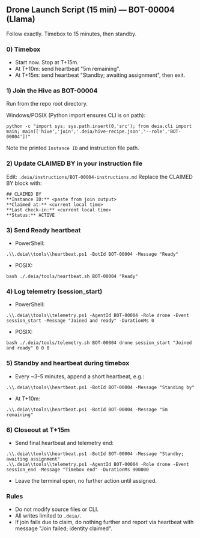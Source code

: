 ## Drone Launch Script (15 min) — BOT-00004 (Llama)

Follow exactly. Timebox to 15 minutes, then standby.

### 0) Timebox
- Start now. Stop at T+15m.
- At T+10m: send heartbeat "5m remaining".
- At T+15m: send heartbeat "Standby; awaiting assignment", then exit.

### 1) Join the Hive as BOT-00004
Run from the repo root directory.

Windows/POSIX (Python import ensures CLI is on path):
```
python -c "import sys; sys.path.insert(0,'src'); from deia.cli import main; main(['hive','join','.deia/hive-recipe.json','--role','BOT-00004'])"
```
Note the printed `Instance ID` and instruction file path.

### 2) Update CLAIMED BY in your instruction file
Edit: `.deia/instructions/BOT-00004-instructions.md`
Replace the CLAIMED BY block with:
```
## CLAIMED BY
**Instance ID:** <paste from join output>
**Claimed at:** <current local time>
**Last check-in:** <current local time>
**Status:** ACTIVE
```

### 3) Send Ready heartbeat
- PowerShell:
```
.\\.deia\\tools\\heartbeat.ps1 -BotId BOT-00004 -Message "Ready"
```
- POSIX:
```
bash ./.deia/tools/heartbeat.sh BOT-00004 "Ready"
```

### 4) Log telemetry (session_start)
- PowerShell:
```
.\\.deia\\tools\\telemetry.ps1 -AgentId BOT-00004 -Role drone -Event session_start -Message "Joined and ready" -DurationMs 0
```
- POSIX:
```
bash ./.deia/tools/telemetry.sh BOT-00004 drone session_start "Joined and ready" 0 0 0
```

### 5) Standby and heartbeat during timebox
- Every ~3–5 minutes, append a short heartbeat, e.g.:
```
.\\.deia\\tools\\heartbeat.ps1 -BotId BOT-00004 -Message "Standing by"
```
- At T+10m:
```
.\\.deia\\tools\\heartbeat.ps1 -BotId BOT-00004 -Message "5m remaining"
```

### 6) Closeout at T+15m
- Send final heartbeat and telemetry end:
```
.\\.deia\\tools\\heartbeat.ps1 -BotId BOT-00004 -Message "Standby; awaiting assignment"
.\\.deia\\tools\\telemetry.ps1 -AgentId BOT-00004 -Role drone -Event session_end -Message "Timebox end" -DurationMs 900000
```
- Leave the terminal open, no further action until assigned.

### Rules
- Do not modify source files or CLI.
- All writes limited to `.deia/`.
- If join fails due to claim, do nothing further and report via heartbeat with message "Join failed; identity claimed".
